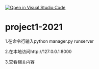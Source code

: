 [![Open in Visual Studio Code](https://classroom.github.com/assets/open-in-vscode-c66648af7eb3fe8bc4f294546bfd86ef473780cde1dea487d3c4ff354943c9ae.svg)](https://classroom.github.com/online_ide?assignment_repo_id=7587217&assignment_repo_type=AssignmentRepo)
# project1-2021
1.在命令行输入python manager.py runserver

2.在本地访问http://127:0.0.1:8000

3.查看相关内容
